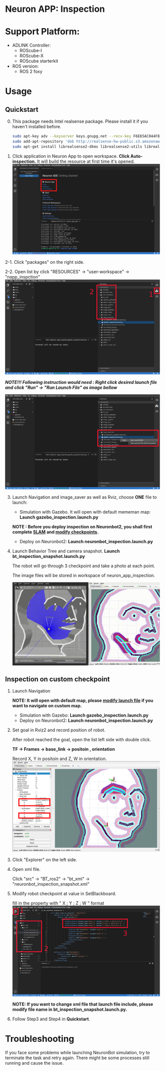 # Neuron APP: Inspection

# Support Platform:

* ADLINK Controller:
  - ROScube-I
  - ROScube-X
  - ROScube starterkit
* ROS version:
  - ROS 2 foxy

# Usage

## Quickstart

0. This package needs Intel realsense package. Please install it if you haven't installed before.

    ```bash
    sudo apt-key adv --keyserver keys.gnupg.net --recv-key F6E65AC044F831AC80A06380C8B3A55A6F3EFCDE || sudo apt-key adv --keyserver hkp://keyserver.ubuntu.com:80 --recv-key F6E65AC044F831AC80A06380C8B3A55A6F3EFCDE
    sudo add-apt-repository 'deb http://realsense-hw-public.s3.amazonaws.com/Debian/apt-repo focal main' -u
    sudo apt-get install librealsense2-dkms librealsense2-utils librealsense2-dev -y
    ````

1. Click application in Neuron App to open workspace. **Click Auto-inspection.**  It will build the resource at first time it's opened.
     ![](readme_resource/open_app.png)
   
2-1. Click "packages" on the right side.

2-2. Open list by click "RESOURCES" -> "user-workspace" -> "napp_inspction"
     ![](readme_resource/click_resource_inspec.png)
     

***NOTE!!! Following instruction would need : Right click desired launch file and click "Run" -> "Run Launch File" as image bellow***

   ![](readme_resource/launch_inspec.png)
     

3. Launch Navigation and image_saver as well as Rviz, choose **ONE**  file to launch: 

    * Simulation with Gazebo. It will open with default mememan map: **Launch gazebo_inspection.launch.py**
    
    **NOTE : Before you deploy inspection on Neuronbot2, you shall first complete [SLAM](https://github.com/H-HChen/neuron_app_slam) and [modify checkpoints](#inspection-on-custom-checkpoint).**

    * Deploy on Neuronbot2: **Launch neuronbot_inspection.launch.py**

4. Launch Behavior Tree and camera snapshot. **Launch bt_inspection_snapshot.launch.py**

    The robot will go through 3 checkpoint and take a photo at each point.
    
    The image files will be stored in workspace of neuron_app_inspection.
    
    ![](readme_resource/bt_demo.gif)
    
 ## Inspection on custom checkpoint

1. Launch Navigation 

    **NOTE: It will open with default map, please [modify launch file](https://github.com/H-HChen/neuron_app_navigation#navigation-on-custom-map) if you want to navigate on custom map.**
    * Simulation with Gazebo: **Launch gazebo_inspection.launch.py**
    * Deploy on Neuronbot2: **Launch neuronbot_inspection.launch.py**

2. Set goal in Rviz2 and record position of robot.

    After robot reached the goal, open the list left side with double click.
   
   **TF -> Frames -> base_link -> positoin , orientation**
   
   Record X, Y in positoin and Z, W in orientation.
   ![](readme_resource/inspect_rviz.png)


3. Click "Explorer" on the left side.

4. Open xml file.
    
    Click "src" -> "BT_ros2" -> "bt_xml" -> "neuronbot_inspection_snapshot.xml"

    
5. Modify robot checkpoint at value in SetBlackboard.

   fill in the property with " X ; Y ; Z ; W " format
   ![](readme_resource/modify_point.png)

   
   **NOTE: If you want to change xml file that launch file include, please modify file name in bt_inspection_snapshot.launch.py.**
   

6. Follow Step3 and Step4 in **Quickstart**.

# Troubleshooting

If you face some problems while launching NeuronBot simulation, try to terminate the task and retry again.
There might be some processes still running and cause the issue.